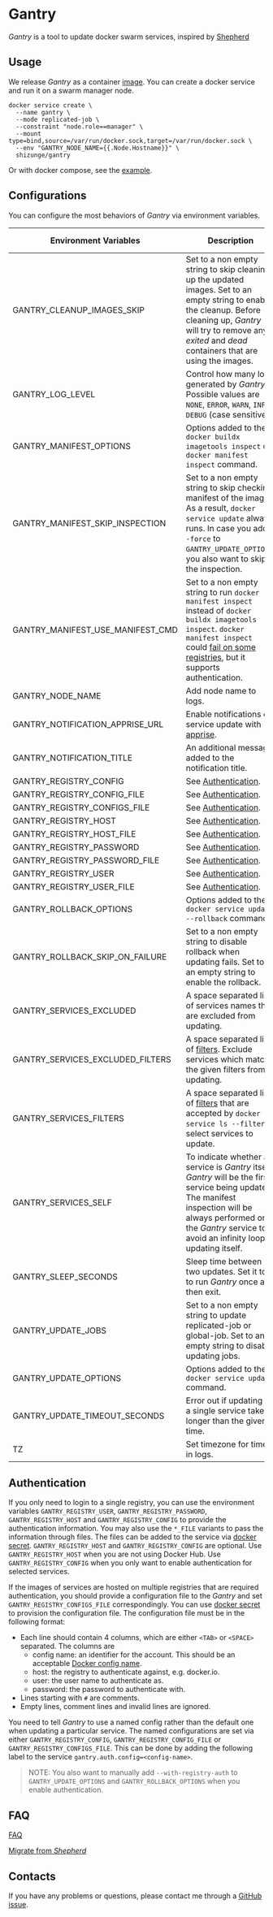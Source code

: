 # Gantry

*Gantry* is a tool to update docker swarm services, inspired by [Shepherd](https://github.com/containrrr/shepherd)

## Usage

We release *Gantry* as a container [image](https://hub.docker.com/r/shizunge/gantry). You can create a docker service and run it on a swarm manager node.

```
docker service create \
  --name gantry \
  --mode replicated-job \
  --constraint "node.role==manager" \
  --mount type=bind,source=/var/run/docker.sock,target=/var/run/docker.sock \
  --env "GANTRY_NODE_NAME={{.Node.Hostname}}" \
  shizunge/gantry
```

Or with docker compose, see the [example](examples/docker-compose.yml).

## Configurations

You can configure the most behaviors of *Gantry* via environment variables.

| Environment Variables  | Description | Default value |
|------------------------|-------------|---------------|
| GANTRY_CLEANUP_IMAGES_SKIP | Set to a non empty string to skip cleaning up the updated images. Set to an empty string to enable the cleanup. Before cleaning up, *Gantry* will try to remove any *exited* and *dead* containers that are using the images. | |
| GANTRY_LOG_LEVEL           | Control how many logs generated by *Gantry*. Possible values are `NONE`, `ERROR`, `WARN`, `INFO`, `DEBUG` (case sensitive). | INFO |
| GANTRY_MANIFEST_OPTIONS | Options added to the `docker buildx imagetools inspect` or `docker manifest inspect` command. | |
| GANTRY_MANIFEST_SKIP_INSPECTION | Set to a non empty string to skip checking manifest of the image.  As a result, `docker service update` always runs. In case you add `--force` to `GANTRY_UPDATE_OPTIONS`, you also want to skip the inspection. | |
| GANTRY_MANIFEST_USE_MANIFEST_CMD | Set to a non empty string to run `docker manifest inspect` instead of `docker buildx imagetools inspect`. `docker manifest inspect` could [fail on some registries](https://github.com/orgs/community/discussions/45779), but it supports authentication. | |
| GANTRY_NODE_NAME           | Add node name to logs. | |
| GANTRY_NOTIFICATION_APPRISE_URL | Enable notifications on service update with [apprise](https://github.com/djmaze/apprise-microservice). | |
| GANTRY_NOTIFICATION_TITLE     | An additional message added to the notification title. | |
| GANTRY_REGISTRY_CONFIG        | See [Authentication](#authentication). | |
| GANTRY_REGISTRY_CONFIG_FILE   | See [Authentication](#authentication). | |
| GANTRY_REGISTRY_CONFIGS_FILE  | See [Authentication](#authentication). | |
| GANTRY_REGISTRY_HOST          | See [Authentication](#authentication). | |
| GANTRY_REGISTRY_HOST_FILE     | See [Authentication](#authentication). | |
| GANTRY_REGISTRY_PASSWORD      | See [Authentication](#authentication). | |
| GANTRY_REGISTRY_PASSWORD_FILE | See [Authentication](#authentication). | |
| GANTRY_REGISTRY_USER          | See [Authentication](#authentication). | |
| GANTRY_REGISTRY_USER_FILE     | See [Authentication](#authentication). | |
| GANTRY_ROLLBACK_OPTIONS       | Options added to the `docker service update --rollback` command. | |
| GANTRY_ROLLBACK_SKIP_ON_FAILURE | Set to a non empty string to disable rollback when updating fails. Set to an empty string to enable the rollback. | |
| GANTRY_SERVICES_EXCLUDED   | A space separated list of services names that are excluded from updating. | |
| GANTRY_SERVICES_EXCLUDED_FILTERS | A space separated list of [filters](https://docs.docker.com/engine/reference/commandline/service_ls/#filter). Exclude services which match the given filters from updating. | |
| GANTRY_SERVICES_FILTERS    | A space separated list of [filters](https://docs.docker.com/engine/reference/commandline/service_ls/#filter) that are accepted by `docker service ls --filter` to select services to update. | |
| GANTRY_SERVICES_SELF       | To indicate whether a service is *Gantry* itself. *Gantry* will be the first service being updated. The manifest inspection will be always performed on the *Gantry* service to avoid an infinity loop of updating itself. | |
| GANTRY_SLEEP_SECONDS       | Sleep time between two updates. Set it to 0 to run *Gantry* once and then exit. | 0 |
| GANTRY_UPDATE_JOBS         | Set to a non empty string to update replicated-job or global-job. Set to an empty string to disable updating jobs. | |
| GANTRY_UPDATE_OPTIONS      | Options added to the `docker service update` command. | |
| GANTRY_UPDATE_TIMEOUT_SECONDS | Error out if updating of a single service takes longer than the given time. | 300 |
| TZ | Set timezone for time in logs. | |

## Authentication

If you only need to login to a single registry, you can use the environment variables  `GANTRY_REGISTRY_USER`, `GANTRY_REGISTRY_PASSWORD`, `GANTRY_REGISTRY_HOST` and `GANTRY_REGISTRY_CONFIG` to provide the authentication information. You may also use the `*_FILE` variants to pass the information through files. The files can be added to the service via [docker secret](https://docs.docker.com/engine/swarm/secrets/). `GANTRY_REGISTRY_HOST` and `GANTRY_REGISTRY_CONFIG` are optional. Use `GANTRY_REGISTRY_HOST` when you are not using Docker Hub. Use `GANTRY_REGISTRY_CONFIG` when you only want to enable authentication for selected services.

If the images of services are hosted on multiple registries that are required authentication, you should provide a configuration file to the *Gantry* and set `GANTRY_REGISTRY_CONFIGS_FILE` correspondingly. You can use [docker secret](https://docs.docker.com/engine/swarm/secrets/) to provision the configuration file. The configuration file must be in the following format:

* Each line should contain 4 columns, which are either `<TAB>` or `<SPACE>` separated. The columns are
  * config name: an identifier for the account. This should be an acceptable [Docker config name](https://docs.docker.com/engine/swarm/configs/).
  * host: the registry to authenticate against, e.g. docker.io.
  * user: the user name to authenticate as.
  * password: the password to authenticate with.
* Lines starting with  `#` are comments.
* Empty lines, comment lines and invalid lines are ignored.

You need to tell *Gantry* to use a named config rather than the default one when updating a particular service. The named configurations are set via either `GANTRY_REGISTRY_CONFIG`, `GANTRY_REGISTRY_CONFIG_FILE` or `GANTRY_REGISTRY_CONFIGS_FILE`. This can be done by adding the following label to the service `gantry.auth.config=<config-name>`.

> NOTE: You also want to manually add `--with-registry-auth` to `GANTRY_UPDATE_OPTIONS` and `GANTRY_ROLLBACK_OPTIONS` when you enable authentication.

## FAQ

[FAQ](docs/faq.md)

[Migrate from *Shepherd*](docs/migration.md)

## Contacts

If you have any problems or questions, please contact me through a [GitHub issue](https://github.com/shizunge/gantry/issues).
